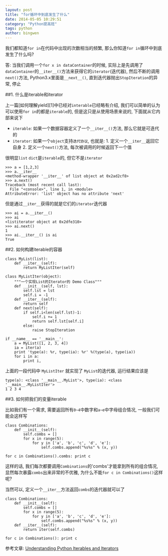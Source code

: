 ```yaml
---
layout: post
title: "for循环中到底发生了什么"
date: 2014-05-05 10:29:51
category: "Python提高班"
tags: python
author: bingwen
---
```

我们都知道`for in`在代码中出现的次数相当的频繁, 那么你知道`for in`循环中到底发生了什么吗?

答: 当我们调用一个`for x in dataContainer`的时候, 实际上是先调用了`dataContainer`的`__iter__()`方法来获得它的`iterator`(迭代器), 然后不断的调用`next()`方法, Python3.x里面是`__next__()`, 直到迭代器抛出`StopIteration`的异常, 停止
<!--break-->

##1. 什么是iterable和iterator

上一篇[如何理解yield][1]中已经对`interable`已经略有介绍, 我们可以简单的认为可以使用`for in`的都是`iterable`的, 但是这只是从使用场景来说的, 下面就从它内部来说下

* `iterable`: 如果一个数据容器定义了一个`__iter__()`方法, 那么它就是可迭代的
* `iterator`: 如果一个`object`支持`迭代协议`, 也就是: 1. 定义一个`__iter__`返回它自身 2. 定义一个`next()`方法, 每次被调用的时候返回下一个值

很明显`list` `dict`是`iterable`的, 但它不是`iterator`

    >>> a = [1,2,3]
    >>> a.__iter__
    <method-wrapper '__iter__' of list object at 0x2ad2cf8>
    >>> a.next()
    Traceback (most recent call last):
      File "<console>", line 1, in <module>
    AttributeError: 'list' object has no attribute 'next'

但是通过`__iter__`获得的就是它们的`iterator`迭代器

    >>> ai = a.__iter__()
    >>> ai
    <listiterator object at 0x2dfe310>
    >>> ai.next()
    1
    >>> ai.__iter__() is ai
    True

##2. 如何构建iterable的容器

    class MyList(list):
        def __iter__(self):
            return MyListIter(self)

    class MyListIter(object):
        """一个实现List的Iterator的 Demo Class"""
        def __init__(self, lst):
            self.lst = lst
            self.i = -1
        def __iter__(self):
            return self
        def next(self):
            if self.i<len(self.lst)-1:
                self.i += 1         
                return self.lst[self.i]
            else:
                raise StopIteration
    
    if __name__ == '__main__':
        a = MyList([1, 2, 3, 4])
        ia = iter(a)
        print 'type(a): %r, type(ia): %r' %(type(a), type(ia))
        for i in a: 
            print i,

上面的一段代码中 `MyListIter` 就实现了 `MyList`的迭代器, 运行结果应该是

    type(a): <class '__main__.MyList'>, type(ia): <class '__main__.MyListIter'>
    1 2 3 4

##3. 如何把我们的变量iterable

比如我们有一个需求, 需要返回所有`0~4`中数字和`a~e`中字母组合情况, 一般我们可能会这样写

    class Combinations:
        def __init__(self):
            self.combs = []
            for x in range(5):
                for y in ['a', 'b', 'c', 'd', 'e']:
                    self.combs.append("%s%s" % (x, y))

    for c in Combinations().combs: print c

这样的话, 我们每次都要调用`Combinations`的'combs'才能拿到所有的组合情况, 显然每次暴露`combs`出来非常的不优雅, 为什么不能`for c in Combinations()`这样呢?

当然可以, 定义一个`__iter__`方法返回`combs`的迭代器就可以了

    class Combinations:
        def __init__(self):
            self.combs = []
            for x in range(5):
                for y in ['a', 'b', 'c', 'd', 'e']:
                    self.combs.append("%s%s" % (x, y))
        def __iter__(self):
            return iter(self.combs)

    for c in Combinations(): print c


参考文章: [Understanding Python Iterables and Iterators](http://www.shutupandship.com/2012/01/understanding-python-iterables-and.html)
